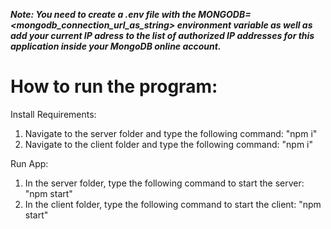 ***Note: You need to create a .env file with the MONGODB=<mongodb_connection_url_as_string> environment variable as well as add your current IP adress to the list of authorized IP addresses for this application inside your MongoDB online account.***

# How to run the program:

Install Requirements:
1. Navigate to the server folder and type the following command: "npm i"
2. Navigate to the client folder and type the following command: "npm i"

Run App:
1. In the server folder, type the following command to start the server: "npm start"
2. In the client folder, type the following command to start the client: "npm start"
